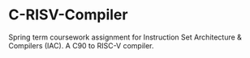 # C-RISV-Compiler
Spring term coursework assignment for Instruction Set Architecture &amp; Compilers (IAC). A C90 to RISC-V compiler.
